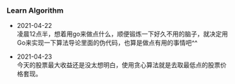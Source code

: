 
### Learn Algorithm

* 2021-04-22  
凌晨12点半，想着用go来做点什么，顺便锻炼一下好久不用的脑子，就决定用Go来实现一下算法导论里面的伪代码，也算是做点有用的事情吧^^
  
* 2021-04-23  
今天的股票最大收益还是没太想明白，使用贪心算法就是去取最低点的股票价格套现。
  